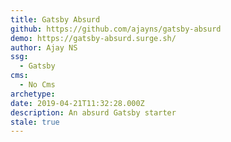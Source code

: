 ```yaml
---
title: Gatsby Absurd
github: https://github.com/ajayns/gatsby-absurd
demo: https://gatsby-absurd.surge.sh/
author: Ajay NS
ssg:
  - Gatsby
cms:
  - No Cms
archetype:
date: 2019-04-21T11:32:28.000Z
description: An absurd Gatsby starter
stale: true
---
```

